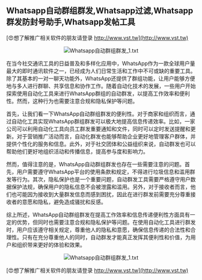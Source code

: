 ## **Whatsapp自动群组群发,Whatsapp过滤,Whatsapp群发防封号助手,Whatsapp发帖工具**

[😍想了解推广相关软件的朋友请登录 http://www.vst.tw](http://www.vst.tw)

 <center><img src="https://vst.tw/MP4/tuiguang/png/2.png" alt="Whatsapp自动群组群发_1.txt"></center>

在当今社交通讯工具的日益普及和多样化应用中，WhatsApp作为一款全球用户量最大的即时通讯软件之一，已经成为人们日常生活和工作中不可或缺的重要工具。除了其基本的一对一聊天功能外，WhatsApp还提供了群组功能，让用户能够方便地与多人进行群聊、共享信息和协作工作。随着自动化技术的发展，一些用户开始探索使用自动化工具来进行WhatsApp群组的自动群发，以提高工作效率和便利性。然而，这种行为也需要注意合规和隐私保护等问题。

首先，让我们看一下WhatsApp自动群组群发的便利性。对于商家和组织而言，通过自动化工具实现WhatsApp群组群发可以极大地提高信息传递效率。比如，一家公司可以利用自动化工具向员工群发重要通知和文件，同时可以定时发送提醒和更新。对于营销推广活动而言，自动化群发也能够帮助企业更好地管理客户群体，并提供个性化的服务和信息。此外，对于社交团体和公益组织来说，自动群发也可以帮助他们更好地组织活动和传播信息，提高参与度和影响力。

然而，值得注意的是，WhatsApp自动群组群发也存在一些需要注意的问题。首先，用户需要遵守WhatsApp平台的使用条款和规定，不得进行垃圾信息和滥用群发等行为。其次，隐私保护也是一个重要问题，自动群发工具需要严格遵守用户数据保护法规，确保用户的隐私信息不会被泄露和滥用。另外，对于接收者而言，他们也可能因为接收到大量群发信息而感到困扰，因此在进行群发前需要充分尊重接收者的意愿和隐私，避免造成骚扰和反感。

综上所述，WhatsApp自动群组群发在提高工作效率和信息传递便利性方面具有一定的优势，但同时也需要注意合规和隐私保护等问题。在使用自动化工具进行群发时，用户应该遵守相关规定，尊重他人的隐私和意愿，确保信息传递的合法性和合理性。只有在充分尊重他人的同时，自动群发才能真正发挥其便利性和价值，为用户和组织带来更好的体验和效果。

 <center><img src="https://vst.tw/MP4/tuiguang/png/4.png" alt="Whatsapp自动群组群发_1.txt"></center>

[😍想了解推广相关软件的朋友请登录 http://www.vst.tw](http://www.vst.tw)



